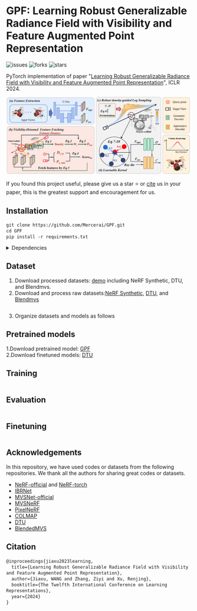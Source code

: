 # GPF: Learning Robust Generalizable Radiance Field with Visibility and Feature Augmented Point Representation
![issues](https://img.shields.io/github/issues/Mercerai/GPF)
![forks](https://img.shields.io/github/forks/Mercerai/GPF?style=flat&color=orange)
![stars](https://img.shields.io/github/stars/Mercerai/GPF?style=flat&color=red)

PyTorch implementation of paper "[Learning Robust Generalizable Radiance Field with Visibility and Feature Augmented Point Representation](https://iclr.cc/virtual/2024/poster/17836)", ICLR 2024.

 ![framework_img](figs/framework.png)

If you found this project useful, please give us a star ⭐️ or [cite](#citation) us in your paper, this is the greatest support and encouragement for us.

## Installation
```shell
git clone https://github.com/Mercerai/GPF.git
cd GPF
pip install -r requirements.txt
```
<details>
  <summary> Dependencies </summary>

  - torch==1.7.1
  - opencv_python==4.4.0
  - numpy==1.19.2
  - scipy==1.5.2
  - CUDA 11.4 or other version

</details>

## Dataset
1. Download processed datasets: [demo]() including NeRF Synthetic, DTU, and Blendmvs.
2. Download and process raw datasets:[NeRF Synthetic](), [DTU](), and [Blendmvs]()

```shell

```
3. Organize datasets and models as follows

## Pretrained models
1.Download pretrained model: [GPF](https://github.com/Mercerai/GPF/blob/master/log/dtu_check/ckpts/final.tar)     
2.Download finetuned  models: [DTU]()

## Training
```shell

```

## Evaluation
```shell

```
## Finetuning
```shell

```
## Acknowledgements
In this repository, we have used codes or datasets from the following repositories. 
We thank all the authors for sharing great codes or datasets.
- [NeRF-official](https://github.com/bmild/nerf) and [NeRF-torch](https://github.com/yenchenlin/nerf-pytorch)
- [IBRNet](https://github.com/googleinterns/IBRNet)
- [MVSNet-official](https://github.com/YoYo000/MVSNet) 
- [MVSNeRF](https://github.com/apchenstu/mvsnerf)
- [PixelNeRF](https://github.com/sxyu/pixel-nerf)
- [COLMAP](https://github.com/colmap/colmap)
- [DTU](https://roboimagedata.compute.dtu.dk/?page_id=36)
- [BlendedMVS](https://github.com/YoYo000/BlendedMVS)

## Citation
```
@inproceedings{jiaxu2023learning,
  title={Learning Robust Generalizable Radiance Field with Visibility and Feature Augmented Point Representation},
  author={Jiaxu, WANG and Zhang, Ziyi and Xu, Renjing},
  booktitle={The Twelfth International Conference on Learning Representations},
  year={2024}
}

```
